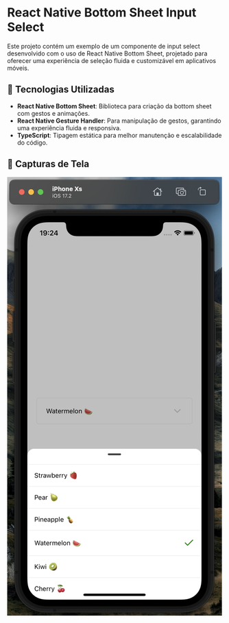 # React Native Bottom Sheet Input Select

Este projeto contém um exemplo de um componente de input select desenvolvido com o uso de React Native Bottom Sheet, projetado para oferecer uma experiência de seleção fluida e customizável em aplicativos móveis.

## 🚀 Tecnologias Utilizadas

- **React Native Bottom Sheet**: Biblioteca para criação da bottom sheet com gestos e animações.
- **React Native Gesture Handler**: Para manipulação de gestos, garantindo uma experiência fluida e responsiva.
- **TypeScript**: Tipagem estática para melhor manutenção e escalabilidade do código.

## 📸 Capturas de Tela
![Print](./print.png)